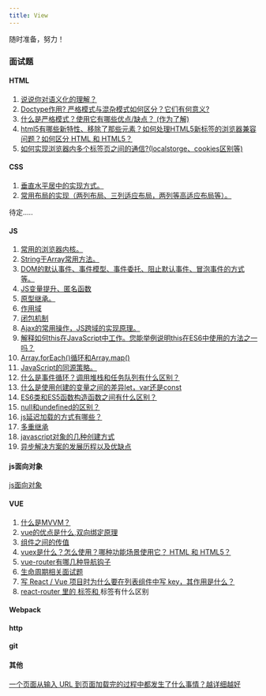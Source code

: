 ```yaml
---
title: View
---
```

随时准备，努力！
                                                        
### 面试题
#### HTML
1. <a href="https://bbt-fe.github.io/blog/view/1.html">说说你对语义化的理解？</a>
2. <a href="https://bbt-fe.github.io/blog/view/2.html">Doctype作用? 严格模式与混杂模式如何区分？它们有何意义?</a>
3. <a href="https://bbt-fe.github.io/blog/view/3.html">什么是严格模式？使用它有哪些优点/缺点？ (作为了解)</a>
4. <a href="https://bbt-fe.github.io/blog/view/4.html">html5有哪些新特性、移除了那些元素？如何处理HTML5新标签的浏览器兼容问题？如何区分 HTML 和 HTML5？</a>
5. <a href="https://bbt-fe.github.io/blog/view/5.html">如何实现浏览器内多个标签页之间的通信?(localstorge、cookies区别等)</a>


#### CSS
1. <a href="https://bbt-fe.github.io/blog/view/101.html">垂直水平居中的实现方式。</a>
2. <a href="https://bbt-fe.github.io/blog/view/102.html">常用布局的实现（两列布局、三列适应布局，两列等高适应布局等）。</a>

待定.....

#### JS
1. <a href="https://bbt-fe.github.io/blog/view/201.html">常用的浏览器内核。</a>
2. <a href="https://bbt-fe.github.io/blog/view/202.html">String于Array常用方法。</a>
3. <a href="https://bbt-fe.github.io/blog/view/203.html">DOM的默认事件、事件模型、事件委托、阻止默认事件、冒泡事件的方式等。</a>
4. <a href="https://bbt-fe.github.io/blog/view/204.html">JS变量提升、匿名函数</a>
5. <a href="https://bbt-fe.github.io/blog/view/205.html">原型继承。</a>
6. <a href="https://bbt-fe.github.io/blog/view/206.html">作用域</a>
7. <a href="https://bbt-fe.github.io/blog/view/207.html">闭包机制</a>
8. <a href="https://bbt-fe.github.io/blog/view/208.html">Ajax的常用操作，JS跨域的实现原理。</a>
9. <a href="https://bbt-fe.github.io/blog/view/209.html">解释如何this在JavaScript中工作。您能举例说明this在ES6中使用的方法之一吗？</a>
10. <a href="https://bbt-fe.github.io/blog/view/210.html">Array.forEach()循环和Array.map()</a>
11. <a href="https://bbt-fe.github.io/blog/view/211.html">JavaScript的同源策略。</a>
12. <a href="https://bbt-fe.github.io/blog/view/212.html">什么是事件循环？调用堆栈和任务队列有什么区别？</a>
13. <a href="https://bbt-fe.github.io/blog/view/213.html">什么是使用创建的变量之间的差异let，var还是const</a>
14. <a href="https://bbt-fe.github.io/blog/view/214.html">ES6类和ES5函数构造函数之间有什么区别？</a>
15. <a href="https://bbt-fe.github.io/blog/view/215.html">null和undefined的区别？</a>
16. <a href="https://bbt-fe.github.io/blog/view/216.html">js延迟加载的方式有哪些？</a>
17. <a href="https://bbt-fe.github.io/blog/view/217.html">多重继承</a>
18. <a href="https://bbt-fe.github.io/blog/view/218.html">javascript对象的几种创建方式</a>
19. <a href="https://bbt-fe.github.io/blog/view/219.html">异步解决方案的发展历程以及优缺点</a>





#### js面向对象

 <a href="https://bbt-fe.github.io/blog/view/301.html">js面向对象</a>

#### VUE
1. <a href="https://bbt-fe.github.io/blog/view/401.html">什么是MVVM？</a>
2. <a href="https://bbt-fe.github.io/blog/view/402.html">vue的优点是什么,双向绑定原理</a>
3. <a href="https://bbt-fe.github.io/blog/view/403.html">组件之间的传值</a>
4. <a href="https://bbt-fe.github.io/blog/view/404.html">vuex是什么？怎么使用？哪种功能场景使用它？ HTML 和 HTML5？</a>
5. <a href="https://bbt-fe.github.io/blog/view/405.html">vue-router有哪几种导航钩子</a>
6. <a href="https://bbt-fe.github.io/blog/view/406.html">生命周期相关面试题</a>
7. <a href="https://bbt-fe.github.io/blog/view/407.html">写 React / Vue 项目时为什么要在列表组件中写 key，其作用是什么？</a>
8. <a href="https://bbt-fe.github.io/blog/view/408.html">react-router 里的 <Link> 标签和 <a> 标签有什么区别</a>

#### Webpack
#### http
#### git
#### 其他
<a href="https://bbt-fe.github.io/blog/view/900.html">一个页面从输入 URL 到页面加载完的过程中都发生了什么事情？越详细越好</a>

